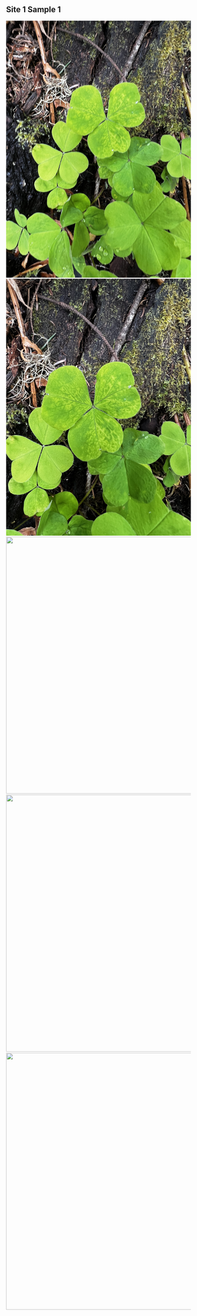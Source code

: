 ## Site 1 Sample 1

<img src="https://github.com/ricardoi/PNWv/blob/main/figures/s1/rs1/IMG_1919.jpeg" width="700" height="700">
<img src="https://github.com/ricardoi/PNWv/blob/main/figures/s1/rs1/IMG_1920.jpeg" width="700" height="700">
<img src="https://github.com/ricardoi/PNWv/blob/main/figures/s1/rs1/IMG_1921.jpeg" width="700" height="700">
<img src="https://github.com/ricardoi/PNWv/blob/main/figures/s1/rs1/IMG_1922.jpeg" width="700" height="700">
<img src="https://github.com/ricardoi/PNWv/blob/main/figures/s1/rs1/IMG_1923.jpeg" width="700" height="700">



